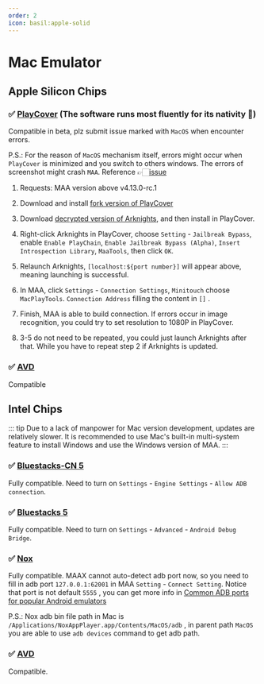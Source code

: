```yaml
---
order: 2
icon: basil:apple-solid
---
```


# Mac Emulator

## Apple Silicon Chips

### ✅ [PlayCover](https://playcover.io) (The software runs most fluently for its nativity 🚀)

Compatible in beta, plz submit issue marked with `MacOS` when encounter errors.

P.S.: For the reason of `MacOS` mechanism itself, errors might occur when `PlayCover` is minimized and you switch to others windows. The errors of screenshot might crash `MAA`. Reference 👉🏻️[issue](https://github.com/MaaAssistantArknights/MaaAssistantArknights/issues/4371#issuecomment-1527977512)

1. Requests: MAA version above v4.13.0-rc.1

2. Download and install [fork version of PlayCover](https://github.com/hguandl/PlayCover/releases)

3. Download [decrypted version of Arknights](https://decrypt.day/app/id1454663939), and then install in PlayCover.

4. Right-click Arknights in PlayCover, choose `Setting` - `Jailbreak Bypass`, enable `Enable PlayChain`, `Enable Jailbreak Bypass (Alpha)`, `Insert Introspection Library`, `MaaTools`, then click `OK`.

5. Relaunch Arknights, `[localhost:${port number}]` will appear above, meaning launching is successful.

6. In MAA, click `Settings` - `Connection Settings`, `Minitouch` choose `MacPlayTools`. `Connection Address` filling the content in `[]` .

7. Finish, MAA is able to build connection. If errors occur in image recognition, you could try to set resolution to 1080P in PlayCover.

8. 3-5 do not need to be repeated, you could just launch Arknights after that. While you have to repeat step 2 if Arknights is updated.

### ✅ [AVD](https://developer.android.com/studio/run/managing-avds)

Compatible

## Intel Chips

::: tip
Due to a lack of manpower for Mac version development, updates are relatively slower. It is recommended to use Mac's built-in multi-system feature to install Windows and use the Windows version of MAA.
:::

### ✅ [Bluestacks-CN 5](https://www.bluestacks.cn/)

Fully compatible. Need to turn on `Settings` - `Engine Settings` - `Allow ADB connection`.

### ✅ [Bluestacks 5](https://www.bluestacks.com/tw/index.html)

Fully compatible. Need to turn on `Settings` - `Advanced` - `Android Debug Bridge`.

### ✅ [Nox](https://www.yeshen.com/)

Fully compatible. MAAX cannot auto-detect adb port now, so you need to fill in adb port `127.0.0.1:62001` in MAA `Setting` - `Connect Setting`. Notice that port is not default `5555` , you can get more info in [Common ADB ports for popular Android emulators](../faq.md#common-adb-ports-for-popular-android-emulators)

P.S.: Nox adb bin file path in Mac is `/Applications/NoxAppPlayer.app/Contents/MacOS/adb` , in parent path `MacOS` you are able to use `adb devices` command to get adb path.

### ✅ [AVD](https://developer.android.com/studio/run/managing-avds)

Compatible.
